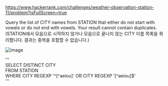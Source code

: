 https://www.hackerrank.com/challenges/weather-observation-station-11/problem?isFullScreen=true  

Query the list of CITY names from STATION that either do not start with vowels or do not end with vowels. Your result cannot contain duplicates.  
(STATION에서 모음으로 시작하지 않거나 모음으로 끝나지 않는 CITY 이름 목록을 쿼리합니다. 결과는 중복을 포함할 수 없습니다.)  

![image](https://github.com/Jihoon0309/SQL/assets/130656475/fa1b1636-f714-487d-a432-7655f13e062e)  

'''  
SELECT DISTINCT CITY  
FROM STATION  
WHERE CITY REGEXP '^[^aeiou]' OR CITY REGEXP '[^aeiou]$'   
'''
